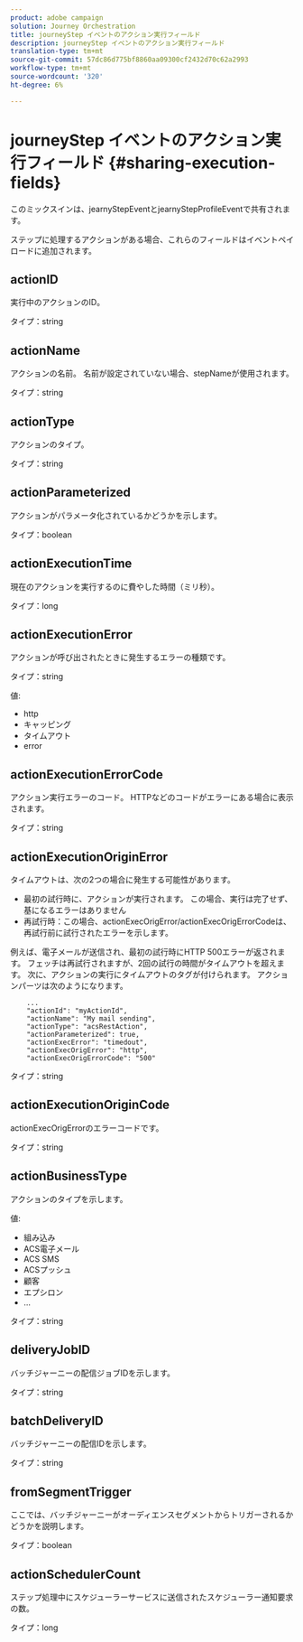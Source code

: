 ```yaml
---
product: adobe campaign
solution: Journey Orchestration
title: journeyStep イベントのアクション実行フィールド
description: journeyStep イベントのアクション実行フィールド
translation-type: tm+mt
source-git-commit: 57dc86d775bf8860aa09300cf2432d70c62a2993
workflow-type: tm+mt
source-wordcount: '320'
ht-degree: 6%

---
```



# journeyStep イベントのアクション実行フィールド {#sharing-execution-fields}

このミックスインは、jearnyStepEventとjearnyStepProfileEventで共有されます。

ステップに処理するアクションがある場合、これらのフィールドはイベントペイロードに追加されます。

## actionID

実行中のアクションのID。

タイプ：string

## actionName

アクションの名前。 名前が設定されていない場合、stepNameが使用されます。

タイプ：string

## actionType

アクションのタイプ。

タイプ：string

## actionParameterized

アクションがパラメータ化されているかどうかを示します。

タイプ：boolean

## actionExecutionTime

現在のアクションを実行するのに費やした時間（ミリ秒）。

タイプ：long

## actionExecutionError

アクションが呼び出されたときに発生するエラーの種類です。

タイプ：string

値:
* http
* キャッピング
* タイムアウト
* error

## actionExecutionErrorCode

アクション実行エラーのコード。 HTTPなどのコードがエラーにある場合に表示されます。

タイプ：string

## actionExecutionOriginError

タイムアウトは、次の2つの場合に発生する可能性があります。

* 最初の試行時に、アクションが実行されます。 この場合、実行は完了せず、基になるエラーはありません
* 再試行時：この場合、actionExecOrigError/actionExecOrigErrorCodeは、再試行前に試行されたエラーを示します。

例えば、電子メールが送信され、最初の試行時にHTTP 500エラーが返されます。 フェッチは再試行されますが、2回の試行の時間がタイムアウトを超えます。 次に、アクションの実行にタイムアウトのタグが付けられます。 アクションパーツは次のようになります。

```
    ...
    "actionId": "myActionId",
    "actionName": "My mail sending",
    "actionType": "acsRestAction",
    "actionParameterized": true,
    "actionExecError": "timedout",
    "actionExecOrigError": "http",
    "actionExecOrigErrorCode": "500"
```

タイプ：string

## actionExecutionOriginCode

actionExecOrigErrorのエラーコードです。

タイプ：string

## actionBusinessType

アクションのタイプを示します。

値:

* 組み込み
* ACS電子メール
* ACS SMS
* ACSプッシュ
* 顧客
* エプシロン
* ...

タイプ：string

## deliveryJobID

バッチジャーニーの配信ジョブIDを示します。

タイプ：string

## batchDeliveryID

バッチジャーニーの配信IDを示します。

タイプ：string

## fromSegmentTrigger

ここでは、バッチジャーニーがオーディエンスセグメントからトリガーされるかどうかを説明します。

タイプ：boolean

## actionSchedulerCount

ステップ処理中にスケジューラーサービスに送信されたスケジューラー通知要求の数。

タイプ：long
